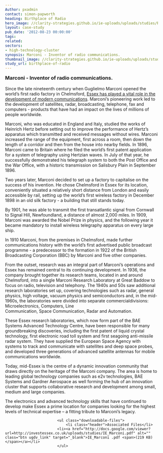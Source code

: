 ```yaml
---
Author: pxadmin
contact: simon-papworth
heading: Birthplace of Radio
hero_image: //clarity-strategies.github.io/ie-uploads/uploads/studies/Radio_Banner.jpg
layout: case-study
pub_date: '2012-08-23 00:00:00'
tags:
related:
sectors:
- high-technology-cluster
synopsis: Marconi - Inventor of radio communications.
thumbnail_image: //clarity-strategies.github.io/ie-uploads/uploads/studies/Birth_Radio_Tile.jpg
study_url: birthplace-of-radio
---
```

<h3 style="margin-top: 0px;">Marconi - Inventor of radio communications.</h3>

<p>Since the late nineteenth century when Guglielmo Marconi opened the world’s first radio factory in Chelmsford, <a href="http://investessex.co.uk/media/documents/advanced-manufacturing-sector">Essex has played a vital role in the development of modern communications</a>. Marconi’s pioneering work led to the development of satellites, radar, broadcasting, telephone, fax and computers - products that have had an impact on the lives of millions of people worldwide.</p>

<p>Marconi, who was educated in England and Italy, studied the works of Heinrich Hertz before setting out to improve the performance of Hertz’s apparatus which transmitted and received messages without wires. Marconi increased the range of the equipment, first across a room, then down the length of a corridor and then from the house into nearby fields. In 1896, Marconi came to Britain where he filed the world’s first patent application for a system of telegraphy using Hertzian waves. In July of that year, he successfully demonstrated his telegraph system to both the Post Office and the War Office, with a historic transmission on Salisbury Plain in September 1896.</p>

<p>Two years later, Marconi decided to set up a factory to capitalise on the success of his invention. He chose Chelmsford in Essex for its location, conveniently situated a relatively short distance from London and easily accessible by rail, setting up the world’s first wireless factory in December 1898 in an old silk factory - a building that still stands today.</p>

<p>By 1901, he was able to transmit the first transatlantic signal from Cornwall to Signal Hill, Newfoundland, a distance of almost 2,000 miles. In 1909, Marconi was awarded the Nobel Prize in physics, and the following year it became mandatory to install wireless telegraphy apparatus on every large ship.</p>

<p>In 1910 Marconi, from the premises in Chelmsford, made further communications history with the world’s first advertised public broadcast programme - a predecessor to the formation in 1922 of the British Broadcasting Corporation (BBC) by Marconi and five other companies.</p>

<p>From the outset, research was an integral part of Marconi’s operations and Essex has remained central to its continuing development. In 1936, the company brought together its research teams, located in and around Chelmsford, into a single Marconi Research Laboratory at Great Baddow to focus on radio, television and telephony. The 1940s and 50s saw additional research laboratories set up, covering technologies such as radar, general physics, high voltage, vacuum physics and semiconductors and, in the mid-1960s, the laboratories were divided into separate commercialdivisions: Microelectronics, Computers, Line<br>
Communication, Space Communication, Radar and Automation.</p>

<p>These Essex research laboratories, which now form part of the BAE Systems Advanced Technology Centre, have been responsible for many groundbreaking discoveries, including the first patent of liquid crystal technology, first electronic road toll system and first seagoing anti-missile radar system. They have supplied the European Space Agency with systems to track and communicate with satellites and deep space probes, and developed three generations of advanced satellite antennas for mobile communications worldwide.</p>

<p>Today, mid-Essex is the centre of a dynamic innovation community that draws directly on the heritage of the Marconi company. The area is home to leading global technology companies such as e2v technologies, BAE Systems and Gardner Aerospace as well forming the hub of an innovation cluster that supports collaborative research and development among small, medium and large companies.</p>

<p>The electronics and advanced technology skills that have continued to develop make Essex a prime location for companies looking for the highest levels of technical expertise – a fitting tribute to Marconi’s legacy.</p>   
                    
                    
                        	<ul class="downloadable-files">                        
                            	<li class="header">Associated Files</li>
                            <li><a href="http://docs.google.com/viewer?url=http://investessex.co.uk/uploads/studies/IE_Marconi.pdf" alt="" class="btn ugdv_link" target="_blank">IE_Marconi .pdf <span>(219 KB)</span></a></li>
                            </ul>